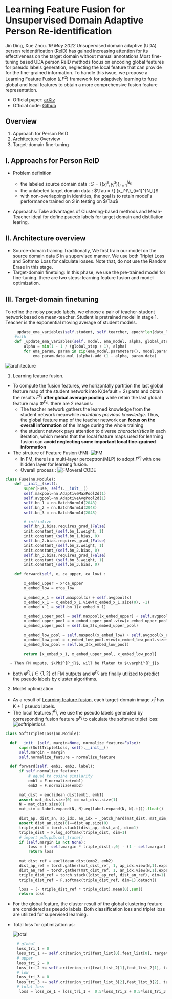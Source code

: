 # Learning Feature Fusion for Unsupervised Domain Adaptive Person Re-identification
Jin Ding, Xue Zhou. _19 May 2022_
Unsupervised domain adaptive (UDA) person reidentification (ReID) has gained increasing attention for its effectiveness on the target domain without manual annotations.Most fine-tuning based UDA person ReID methods focus on encoding global features for pseudo labels generation, neglecting the local feature that can provide for the fine-grained information.
To handle this issue, we propose a Learning Feature Fusion ($LF^2$) framework for adaptively learning to fuse global and local features to obtain a more comprehensive fusion feature representation.
* Official paper: [arXiv](https://arxiv.org/abs/2205.09495)
* Official code: [Github](https://github.com/DJEddyking/LF2)

## Overview

1. Approach for Person ReID
2. Architecture Overview
3. Target-domain fine-tuning

## I. Approachs for Person ReID
- Problem definition
  -  the labeled source domain data   : $S  = \{ (x_i^s , y_i^s) \}_{i=1}^{N_s}$
  -  the unlabeled target domain data : $\Tau  = \{ (x_i^t\}_{i=1}^{N_t}$
  -  with non-overlapping in identities, the goal is to retain model's performance trained on $S$ in testing on $\Tau$
   
- Approachs: Take advantages of Clustering-based methods and Mean-Teacher ideal for define psuedo labels for target domain and distillation learing.

## II. Architecture overview

- Source-domain training
Traditionally, We first train our model on the source domain data $S$ in a supervised manner. We use both Triplet Loss and Softmax Loss for calculate losses. Note that, do not use the Random Erase in this stage.
- Target-domain finetuing: In this phase, we use the pre-trained model for fine-tuning.
there are two steps: learning feature fusion and model optimization.

## III. Target-domain finetuning
To refine the noisy pseudo labels, we choose a pair of teacher-student network based on mean-teacher. Student is pretrained model in stage 1. Teacher is the exponential moving average of student models.
```python
    _update_ema_variables(self.student, self.tearcher, epoch*len(data_loader_target)+i)
    #with
    def _update_ema_variables(self, model, ema_model, alpha, global_step):
        alpha = min(1 - 1 / (global_step + 1), alpha)
        for ema_param, param in zip(ema_model.parameters(), model.parameters()):
            ema_param.data.mul_(alpha).add_(1 - alpha, param.data)
```
![architecture](../../asset/images/FL2/architecture.png#center)

1. Learning feature fusion.
  - To compute the fusion features, we horizontally partition the last global feature map of the student network into K(default = 2) parts and obtain the results $F^{P_j}$ **after global average pooling** while retain the last global feature map $\Phi^{P_0}$. there are 2 reasons:
    - The teacher network gathers the learned knowledge from the student network meanwhile *maintains previous knowledge*. Thus, the global feature map of the teacher network can **focus on the overall information** of the image during the whole training
    - the student network pays attention to diverse *characteristics* in each iteration, which means that the local feature maps used for learning fusion can **avoid neglecting some important local fine-grained information**
  - The struture of Feature Fusion (FM):
    ![FM](../../asset/images/FL2/FM.png)
      - In FM,  there is a multi-layer perceptron(MLP) to adopt $F^{P_j}$ with one hidden layer for learning fusion.
      - Overall process :
        ![FMoveral](../../asset/images/FL2/FM%20formulation.png)
      CODE
```python
class Fuse(nn.Module):
    def __init__(self):
        super(Fuse, self).__init__()
        self.maxpool=nn.AdaptiveMaxPool2d(1)
        self.avgpool=nn.AdaptiveAvgPool2d(1)
        self.bn_1 = nn.BatchNorm1d(2048)
        self.bn_2 = nn.BatchNorm1d(2048)
        self.bn_3 = nn.BatchNorm1d(2048)

        # initialize
        self.bn_1.bias.requires_grad_(False)
        init.constant_(self.bn_1.weight, 1)
        init.constant_(self.bn_1.bias, 0)
        self.bn_2.bias.requires_grad_(False)
        init.constant_(self.bn_2.weight, 1)
        init.constant_(self.bn_2.bias, 0)
        self.bn_3.bias.requires_grad_(False)
        init.constant_(self.bn_3.weight, 1)
        init.constant_(self.bn_3.bias, 0)

    def forward(self, x, ca_upper, ca_low) :
  
        x_embed_upper = x*ca_upper  
        x_embed_low = x*ca_low

        x_embed_x_1 = self.maxpool(x) + self.avgpool(x)
        x_embed_x_1 = x_embed_x_1.view(x_embed_x_1.size(0), -1)
        x_embed_x_1 = self.bn_1(x_embed_x_1)

        x_embed_upper_pool = self.maxpool(x_embed_upper) + self.avgpool(x_embed_upper)
        x_embed_upper_pool = x_embed_upper_pool.view(x_embed_upper_pool.size(0), -1)
        x_embed_upper_pool = self.bn_2(x_embed_upper_pool)

        x_embed_low_pool = self.maxpool(x_embed_low) + self.avgpool(x_embed_low)
        x_embed_low_pool = x_embed_low_pool.view(x_embed_low_pool.size(0), -1)
        x_embed_low_pool = self.bn_3(x_embed_low_pool)

        return [x_embed_x_1, x_embed_upper_pool, x_embed_low_pool] 
```

      - Then FM ouputs, $\Phi^{P_j}$, will be flaten to $\varphi^{P_j}$ 
  - both  $\varphi^{P_j},  j \in \{1,2\}$ of FM outputs and $\varphi^{P_0}$ are finally utilized to predict the pseudo labels by cluster algorithms.  


2. Model optimization
  - As a result of [Learning feature fusion](#41), each target-domain image $x_i^t$ has K + 1 pseudo labels. 
  - The local features $f^{P_j}$, we use the pseudo labels generated by corresponding fusion feature $\varphi^{P_j}$ to calculate the softmax triplet loss:
    ![softripletloss](../../asset/images/FL2/softripletloss.png)
  ```python
  class SoftTripletLoss(nn.Module):

	def __init__(self, margin=None, normalize_feature=False):
		super(SoftTripletLoss, self).__init__()
		self.margin = margin
		self.normalize_feature = normalize_feature

	def forward(self, emb1, emb2, label):
		if self.normalize_feature:
			# equal to cosine similarity
			emb1 = F.normalize(emb1)
			emb2 = F.normalize(emb2)

		mat_dist = euclidean_dist(emb1, emb1)
		assert mat_dist.size(0) == mat_dist.size(1)
		N = mat_dist.size(0)
		mat_sim = label.expand(N, N).eq(label.expand(N, N).t()).float()   

		dist_ap, dist_an, ap_idx, an_idx = _batch_hard(mat_dist, mat_sim, indice=True)
		assert dist_an.size(0)==dist_ap.size(0)
		triple_dist = torch.stack((dist_ap, dist_an), dim=1) 
		triple_dist = F.log_softmax(triple_dist, dim=1)  
		# import pdb;pdb.set_trace()
		if (self.margin is not None):
			loss = (- self.margin * triple_dist[:,0] - (1 - self.margin) * triple_dist[:,1]).mean()  
			return loss  

		mat_dist_ref = euclidean_dist(emb2, emb2)
		dist_ap_ref = torch.gather(mat_dist_ref, 1, ap_idx.view(N,1).expand(N,N))[:,0]  
		dist_an_ref = torch.gather(mat_dist_ref, 1, an_idx.view(N,1).expand(N,N))[:,0]
		triple_dist_ref = torch.stack((dist_ap_ref, dist_an_ref), dim=1)
		triple_dist_ref = F.softmax(triple_dist_ref, dim=1).detach()  

		loss = (- triple_dist_ref * triple_dist).mean(0).sum()
		return loss
  ```
  - For the global feature, the cluster result  of the global clustering feature  are considered as pseudo labels. Both classification loss and triplet loss are utilized for supervised learning.
  - Total loss for optimization as:

      ![total](../../asset/images/FL2/totaloss.png)

```python
     # global 
     loss_tri_1 = 0
     loss_tri_1 += self.criterion_tri(feat_list[0],feat_list[0], targets_global)
     # upper
     loss_tri_2 = 0
     loss_tri_2 += self.criterion_tri(feat_list_2[1],feat_list_2[1], targets_upper) 
     # low
     loss_tri_3 = 0
     loss_tri_3 += self.criterion_tri(feat_list_3[2],feat_list_3[2], targets_low)
     # total loss
      loss = loss_ce_1 + loss_tri_1 +  0.5*loss_tri_2 + 0.5*loss_tri_3 
```

            